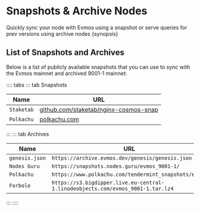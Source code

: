 <!--
order: 6
-->

# Snapshots & Archive Nodes

Quickly sync your node with Evmos using a snapshot or serve queries for prev versions using archive nodes {synopsis}

## List of Snapshots and Archives

Below is a list of publicly available snapshots that you can use to sync with the Evmos mainnet and
archived 9001-1 mainnet:

<!-- markdown-link-check-disable -->
:::: tabs
::: tab Snapshots

| Name       | URL                                                                     |
| -----------|------------------------------------------------------------------------ |
| `Staketab` | [github.com/staketab/nginx-cosmos-snap](https://github.com/staketab/nginx-cosmos-snap/blob/main/docs/evmos.md) |
| `Polkachu` | [polkachu.com](https://www.polkachu.com/tendermint_snapshots/evmos)                   |
:::
::: tab Archives
<!-- markdown-link-check-disable -->

| Name           | URL                                                                             |
| ---------------|---------------------------------------------------------------------------------|
| `genesis.json` | `https://archive.evmos.dev/genesis/genesis.json`                                |
| `Nodes Guru`   | `https://snapshots.nodes.guru/evmos_9001-1/`                                    |
| `Polkachu`     | `https://www.polkachu.com/tendermint_snapshots/evmos`                           |
| `Forbole`      | `https://s3.bigdipper.live.eu-central-1.linodeobjects.com/evmos_9001-1.tar.lz4` |
:::
::::

